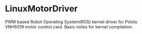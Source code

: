 # LinuxMotorDriver
PWM based Robot Operating System(ROS) kernel driver for Pololu VNH5019 motor control card. Basic notes for kernel compilation.


